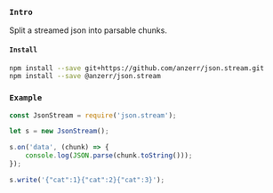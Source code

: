 
### `Intro`
Split a streamed json into parsable chunks.

#### `Install`
``` bash
npm install --save git+https://github.com/anzerr/json.stream.git
npm install --save @anzerr/json.stream
```

### `Example`
``` javascript
const JsonStream = require('json.stream');

let s = new JsonStream();

s.on('data', (chunk) => {
	console.log(JSON.parse(chunk.toString()));
});

s.write('{"cat":1}{"cat":2}{"cat":3}');
```
